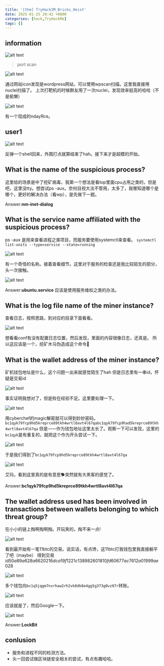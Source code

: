 ```yaml
---
title: '[thm] TryHack3M_Bricks_Heist'
date: 2025-01-25 20:42 +0800
categories: [hack,TryHackMe]
tags: []
---
```


## information

![alt text](<../assets/img/2025-01-25-[thm] TryHack3M_Bricks_Heist.assets/image.png>)
> port scan

![alt text](<../assets/img/2025-01-25-[thm] TryHack3M_Bricks_Heist.assets/image-16.png>)

通过网站icon发现是wordpress网站，可以使用wpscan扫描。这里我直接用nuclei扫描了。
上次打靶机的时候群友用了一次nuclei，发现效率挺高的哈哈（不是偷懒）

![alt text](<../assets/img/2025-01-25-[thm] TryHack3M_Bricks_Heist.assets/image-2.png>)

有一个现成的ndayRce。

## user1
![alt text](<../assets/img/2025-01-25-[thm] TryHack3M_Bricks_Heist.assets/image-3.png>)

反弹一个shell回来，外围打点就算结束了hah。接下来才是超模的开始。

## What is the name of the suspicious process?

这里给的场景是中了挖矿病毒，我第一个想法是看top里面cpu占用之类的，但是吧，这里没tty。想尝试ps -aux。奈何目视大法不管用，太多了，我哪知道哪个是哪个，更好的解决办法（看wp），是先做下一题。

Answer:**nm-inet-dialog**
## What is the service name affiliated with the suspicious process?

ps -aux 是用来查看进程之类项目，而服务要使用systemctl来查看。
`systemctl list-units --type=service --state=running`

![alt text](<../assets/img/2025-01-25-[thm] TryHack3M_Bricks_Heist.assets/image-4.png>)

有一个奇怪的名称。接着查看细节。这里对于服务的检查还是我比较陌生的部分，头一次接触。

![alt text](<../assets/img/2025-01-25-[thm] TryHack3M_Bricks_Heist.assets/image-5.png>)

Answer:**ubuntu.service**
应该是使用服务维权之类的办法。

## What is the log file name of the miner instance?

查看日志，按照思路，到对应的目录下面看看。

![alt text](<../assets/img/2025-01-25-[thm] TryHack3M_Bricks_Heist.assets/image-6.png>)

想看看conf有没有配置日志位置，然后发现，里面的内容很像日志，还真是。
所以这应该是一个，挖矿木马伪造成这个命令🤔

## What is the wallet address of the miner instance?

矿机钱包地址是什么，这个问题一出来就感觉陌生了hah
但是日志里有一串id，怀疑是交易id

![alt text](<../assets/img/2025-01-25-[thm] TryHack3M_Bricks_Heist.assets/image-7.png>)

事实证明我想对了，但是败在经验不足。这里要处理一下。

![alt text](<../assets/img/2025-01-25-[thm] TryHack3M_Bricks_Heist.assets/image-8.png>)

用cyberchef的magic解密就可以得到妙妙密码。
`bc1qyk79fcp9hd5kreprce89tkh4wrtl8avt4l67qabc1qyk79fcp9had5kreprce89tkh4wrtl8avt4l67qa`
但是——作为钱包地址这里太长了。观察一下可以发现，这里的`bc1qyk`是有重复的，就把这个作为开头尝试一下。

![alt text](<../assets/img/2025-01-25-[thm] TryHack3M_Bricks_Heist.assets/image-9.png>)

于是我们得到了`bc1qyk79fcp9hd5kreprce89tkh4wrtl8avt4l67qa`

![alt text](<../assets/img/2025-01-25-[thm] TryHack3M_Bricks_Heist.assets/image-10.png>)

艾玛，看到这里真的是有意思🐕突然就有大黑客的感觉了。

Answer:**bc1qyk79fcp9hd5kreprce89tkh4wrtl8avt4l67qa**

## The wallet address used has been involved in transactions between wallets belonging to which threat group?

在小小的链上掏啊掏啊掏。开玩笑的，掏不来一点!

![alt text](<../assets/img/2025-01-25-[thm] TryHack3M_Bricks_Heist.assets/image-11.png>)

看到最开始有一笔11btc的交易。说实话，有点馋，这11btc打我钱包里我直接躺平了吧（maybe）
得到交易id$50a89a628a6620216dca19f1221c138982601810fd60677ac7612a01999ae028$

![alt text](<../assets/img/2025-01-25-[thm] TryHack3M_Bricks_Heist.assets/image-12.png>)

多个钱包向`bc1q5jqgm7nvrhaw2rh2vk0dk8e4gg5g373g0vz07r`转账。

![alt text](<../assets/img/2025-01-25-[thm] TryHack3M_Bricks_Heist.assets/image-13.png>)

应该就是了，然后Google一下。

![alt text](<../assets/img/2025-01-25-[thm] TryHack3M_Bricks_Heist.assets/image-15.png>)

Answer:**LockBit**

## conlusion

- 服务和进程不同的检测方法。
- 头一回尝试做区块链安全相关的尝试，有点有趣哈哈。